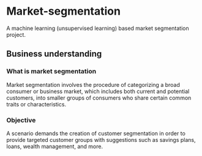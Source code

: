 # Market-segmentation

A machine learning (unsupervised learning) based market segmentation project.

## Business understanding

### What is market segmentation

Market segmentation involves the procedure of categorizing a broad consumer or business market,
which includes both current and potential customers,
into smaller groups of consumers who share certain common traits or characteristics.

### Objective

A scenario demands the creation of customer segmentation in order to provide targeted customer groups with suggestions such as savings plans, loans, wealth management, and more.
